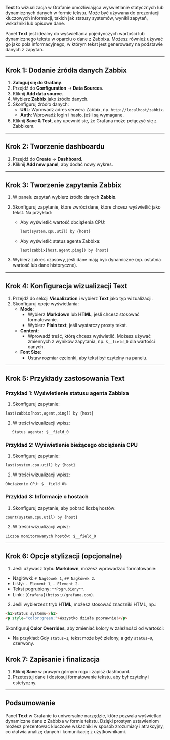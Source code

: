 **Text** to wizualizacja w Grafanie umożliwiająca wyświetlanie statycznych lub dynamicznych danych w formie tekstu. Może być używana do prezentacji kluczowych informacji, takich jak statusy systemów, wyniki zapytań, wskaźniki lub opisowe dane.

Panel **Text** jest idealny do wyświetlania pojedynczych wartości lub dynamicznego tekstu w oparciu o dane z Zabbixa. Możesz również używać go jako pola informacyjnego, w którym tekst jest generowany na podstawie danych z zapytań.

---

## Krok 1: Dodanie źródła danych Zabbix

1. **Zaloguj się do Grafany**.
2. Przejdź do **Configuration** → **Data Sources**.
3. Kliknij **Add data source**.
4. Wybierz **Zabbix** jako źródło danych.
5. Skonfiguruj źródło danych:
   - **URL**: Wprowadź adres serwera Zabbix, np. `http://localhost/zabbix`.
   - **Auth**: Wprowadź login i hasło, jeśli są wymagane.
6. Kliknij **Save & Test**, aby upewnić się, że Grafana może połączyć się z Zabbixem.

---

## Krok 2: Tworzenie dashboardu

1. Przejdź do **Create** → **Dashboard**.
2. Kliknij **Add new panel**, aby dodać nowy wykres.

---

## Krok 3: Tworzenie zapytania Zabbix

1. W panelu zapytań wybierz źródło danych **Zabbix**.
2. Skonfiguruj zapytanie, które zwróci dane, które chcesz wyświetlić jako tekst. Na przykład:
   - Aby wyświetlić wartość obciążenia CPU:
     ```
     last(system.cpu.util) by {host}
     ```
   - Aby wyświetlić status agenta Zabbixa:
     ```
     last(zabbix[host,agent,ping]) by {host}
     ```

3. Wybierz zakres czasowy, jeśli dane mają być dynamiczne (np. ostatnia wartość lub dane historyczne).

---

## Krok 4: Konfiguracja wizualizacji Text

1. Przejdź do sekcji **Visualization** i wybierz **Text** jako typ wizualizacji.
2. Skonfiguruj opcje wyświetlania:
   - **Mode**:
     - Wybierz **Markdown** lub **HTML**, jeśli chcesz stosować formatowanie.
     - Wybierz **Plain text**, jeśli wystarczy prosty tekst.
   - **Content**:
     - Wprowadź treść, którą chcesz wyświetlić. Możesz używać zmiennych z wyników zapytania, np. `$__field_0` dla wartości danych.
   - **Font Size**:
     - Ustaw rozmiar czcionki, aby tekst był czytelny na panelu.

---

## Krok 5: Przykłady zastosowania Text

### Przykład 1: Wyświetlenie statusu agenta Zabbixa
1. Skonfiguruj zapytanie:

```
last(zabbix[host,agent,ping]) by {host}
```

2. W treści wizualizacji wpisz:
```
   Status agenta: $__field_0
   ```

### Przykład 2: Wyświetlenie bieżącego obciążenia CPU
1. Skonfiguruj zapytanie:
```
last(system.cpu.util) by {host}
```

2. W treści wizualizacji wpisz:
```
Obciążenie CPU: $__field_0%   
```

### Przykład 3: Informacje o hostach
1. Skonfiguruj zapytanie, aby pobrać liczbę hostów:
```
count(system.cpu.util) by {host}
```

2. W treści wizualizacji wpisz:
```
Liczba monitorowanych hostów: $__field_0
```


---

## Krok 6: Opcje stylizacji (opcjonalne)

1. Jeśli używasz trybu **Markdown**, możesz wprowadzać formatowanie:
- Nagłówki: `# Nagłówek 1`, `## Nagłówek 2`.
- Listy: `- Element 1`, `- Element 2`.
- Tekst pogrubiony: `**Pogrubiony**`.
- Linki: `[Grafana](https://grafana.com)`.

2. Jeśli wybierzesz tryb **HTML**, możesz stosować znaczniki HTML, np.:
```html
<h1>Status systemu</h1>
<p style="color:green;">Wszystko działa poprawnie!</p>
```

Skonfiguruj **Color Overrides**, aby zmieniać kolory w zależności od wartości:

- Na przykład: Gdy `status=1`, tekst może być zielony, a gdy `status=0`, czerwony.

## Krok 7: Zapisanie i finalizacja

1. Kliknij **Save** w prawym górnym rogu i zapisz dashboard.
2. Przetestuj dane i dostosuj formatowanie tekstu, aby był czytelny i estetyczny.

---

## Podsumowanie

Panel **Text** w Grafanie to uniwersalne narzędzie, które pozwala wyświetlać dynamiczne dane z Zabbixa w formie tekstu. Dzięki prostym ustawieniom możesz prezentować kluczowe wskaźniki w sposób zrozumiały i atrakcyjny, co ułatwia analizę danych i komunikację z użytkownikami.